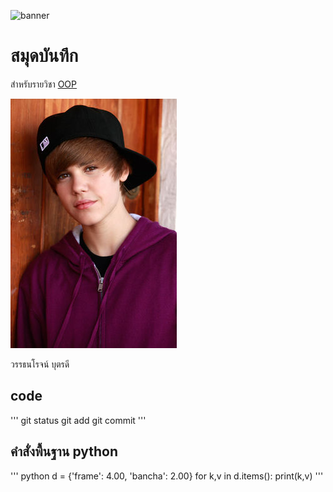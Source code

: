![banner](https://picsum.photos/800/250)

# สมุดบันทึก

สำหรับรายวิชา [OOP](https://Wattanaroj2567.github.io)

![download banner](./JustinBieber.jpg)
 
วรรธนโรจน์ บุตรดี

## code
'''
git status
git add
git commit
'''
## คำสั่งพื้นฐาน python
'''
python
d = {'frame': 4.00, 'bancha': 2.00}
for k,v in d.items():
   print(k,v)
'''
